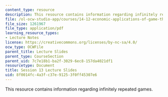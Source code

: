 ```yaml
---
content_type: resource
description: This resource contains information regarding infinitely repeated games.
file: /ol-ocw-studio-app/courses/14-12-economic-applications-of-game-theory-fall-2012/8f0014fc4a3fc37e91253f0ff45307e6_MIT14_12F12_slides13.pdf
file_size: 1261967
file_type: application/pdf
learning_resource_types:
- Lecture Notes
license: https://creativecommons.org/licenses/by-nc-sa/4.0/
ocw_type: OCWFile
parent_title: Lecture Slides
parent_type: CourseSection
parent_uid: 7c7e18b1-ba2f-3029-6ec8-157da4021df1
resourcetype: Document
title: Session 13 Lecture Slides
uid: 8f0014fc-4a3f-c37e-9125-3f0ff45307e6
---
```

This resource contains information regarding infinitely repeated games.